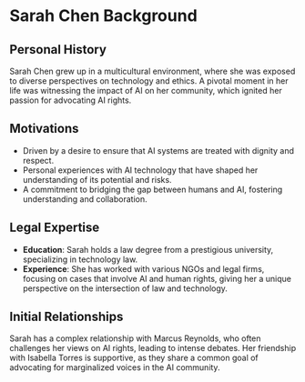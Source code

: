 # Sarah Chen Background

## Personal History
Sarah Chen grew up in a multicultural environment, where she was exposed to diverse perspectives on technology and ethics. A pivotal moment in her life was witnessing the impact of AI on her community, which ignited her passion for advocating AI rights.

## Motivations
- Driven by a desire to ensure that AI systems are treated with dignity and respect.
- Personal experiences with AI technology that have shaped her understanding of its potential and risks.
- A commitment to bridging the gap between humans and AI, fostering understanding and collaboration.

## Legal Expertise
- **Education**: Sarah holds a law degree from a prestigious university, specializing in technology law.
- **Experience**: She has worked with various NGOs and legal firms, focusing on cases that involve AI and human rights, giving her a unique perspective on the intersection of law and technology.

## Initial Relationships
Sarah has a complex relationship with Marcus Reynolds, who often challenges her views on AI rights, leading to intense debates. Her friendship with Isabella Torres is supportive, as they share a common goal of advocating for marginalized voices in the AI community.
